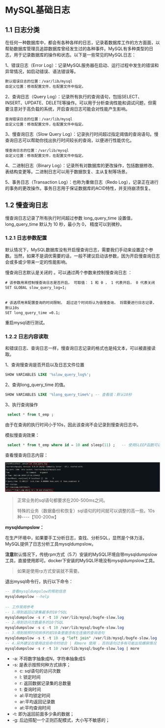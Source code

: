 # **MySQL基础日志**
## 1.1 **日志分类**

在任何一种数据库中，都会有各种各样的日志，记录着数据库工作的方方面面，以帮助数据库管理员追踪数据库曾经发生过的各种事件。MySQL有多种类型的日志，用于记录数据库的操作和状态。以下是一些常见的MySQL日志：

1、错误日志（Error Log）：记录MySQL服务器在启动、运行过程中发生的错误和异常情况，如启动错误、语法错误等。

```sh
默认错误日志的位置：/var/lib/mysql
自定义位置：修改配置文件，在配置文件中指定。
```



2、查询日志（Query Log）：记录所有执行的查询语句，包括SELECT、INSERT、UPDATE、DELETE等操作。可以用于分析查询性能和调试问题，但需要注意对于高负载的系统，开启查询日志可能会对性能产生影响。

```
查询错误日志的位置：/var/lib/mysql
自定义位置：修改配置文件，在配置文件中指定。
```



3、慢查询日志（Slow Query Log）：记录执行时间超过指定阈值的查询语句。慢查询日志可以帮助你找出执行时间较长的查询，以便进行性能优化。

```
慢查询日志的位置：/var/lib/mysql
自定义位置：修改配置文件，在配置文件中指定。
```



4、二进制日志（Binary Log）：记录所有对数据库的更改操作，包括数据修改、表结构变更等。二进制日志可以用于数据恢复、主从复制等场景。



5、事务日志（Transaction Log）：也称为重做日志（Redo Log），记录正在进行的事务的更改操作。事务日志用于保证数据库的ACID特性，并支持崩溃恢复。







## 1.2 **慢查询日志**

慢查询日志记录了所有执行时间超过参数 long_query_time 设置值，long_query_time 默认为 10 秒，最小为 0， 精度可以到微秒。

### 1.2.1 **日志参数配置**

默认情况下，MySQL数据库没有开启慢查询日志，需要我们手动来设置这个参数。当然，如果不是调优需要的话，一般不建议启动该参数，因为开启慢查询日志会或多或少带来一定的性能影响。

慢查询日志默认是关闭的 。可以通过两个参数来控制慢查询日志 ：

```shell
# 该参数用来控制慢查询日志是否开启， 可取值： 1 和 0 ， 1 代表开启， 0 代表关闭
SET GLOBAL slow_query_log=1; 


# 该选项用来配置查询的时间限制， 超过这个时间将认为值慢查询， 将需要进行日志记录， 默认10s
SET long_query_time =0.1;
```

重启mysql进行测试。

### 1.2.2 **日志内容读取**

和错误日志、查询日志一样，慢查询日志记录的格式也是纯文本，可以被直接读取。

1、查询慢查询是否开启以及日志文件位置

```sql
SHOW VARIABLES LIKE '%slow_query_log%'; 
```

2、查询long_query_time 的值。

```sql
SHOW VARIABLES LIKE '%long_query_time%'; -- 查看值：默认10秒
```

3、执行查询操作

```sql
 select * from t_emp ;
```

由于在查询的执行时间小于10s，因此该查询不会记录到慢查询日志中。



模拟慢查询效果：

```sql
 select * from t_emp where id = 10 and sleep(11) ;   -- 使用SLEEP函数可以让查询暂停指定的时间
```



查看慢查询日志内容：

![慢查询日志](img/慢查询日志.png)

> 正常业务的sql语句都要求在200-500ms之间。
>
> 特殊的业务（数据备份和恢复）sql语句的时间就可以调整的高一些。10s种----【100-200w】



**mysqldumpslow：**

在生产环境中，如果要手工分析日志，查找、分析SQL，显然是个体力活，MySQL提供了日志分析工具mysqldumpslow。



**注意**默认情况下，传统rpm方式（5.7）安装的MySQL环境自带mysqldumpslow工具，直接使用即可。docker下安装的MySQL环境没有mysqldumpslow工具。



> 如果是使用rp方式安装就不需要。

退出mysql命令行，执行以下命令：

```sql
-- 查看mysqldumpslow的帮助信息
mysqldumpslow --help

-- 工作常用参考
-- 1.得到返回记录集最多的10个SQL
mysqldumpslow -s r -t 10 /var/lib/mysql/bugfe-slow.log
-- 2.得到访问次数最多的10个SQL
mysqldumpslow -s c -t 10 /var/lib/mysql/bugfe-slow.log
-- 3.得到按照时间排序的前10条里面含有左连接的查询语句
mysqldumpslow -s t -t 10 -g "left join" /var/lib/mysql/bugfe-slow.log
-- 4.另外建议在使用这些命令时结合 | 和more 使用 ，否则语句过多有可能出现爆屏情况
mysqldumpslow -s r -t 10 /var/lib/mysql/bugfe-slow.log | more
```

- -a: 不将数字抽象成N，字符串抽象成S
- -s: 是表示按照何种方式排序；
    - c: sql语句的访问次数
    - l: 锁定时间
    - r: 返回数据记录集的总数量
    - t: 查询时间
    - al:平均锁定时间
    - ar:平均返回记录数
    - at:平均查询时间
- -t: 即为返回前面多少条的数据；
- -g: 后边搭配一个正则匹配模式，大小写不敏感的；